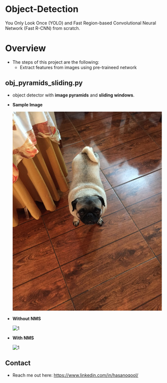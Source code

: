 # Object-Detection
You Only Look Once (YOLO) and Fast Region-based Convolutional Neural Network (Fast R-CNN) from scratch.

# Overview
* The steps of this project are the following:
    * Extract features from images using pre-traineed network


## obj_pyramids_sliding.py
* object detector with <b>image pyramids</b> and <b>sliding windows</b>.

* <b>Sample Image</b>

    ![1](https://github.com/hasanoqool/Object-Detection/blob/main/data/dog.jpg)

* <b>Without NMS</b>

    ![1](https://github.com/hasanoqool/TransferLearning/blob/main/images/Before_0.jpg)

* <b>With NMS</b>

    ![1](https://github.com/hasanoqool/TransferLearning/blob/main/images/After_0.jpg)

## Contact
* Reach me out here: https://www.linkedin.com/in/hasanoqool/
#